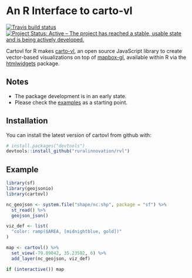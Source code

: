 
<!-- README.md is generated from README.Rmd. Please edit that file -->
An R Interface to carto-vl
==========================

[![Travis build status](https://travis-ci.org/crazycapivara/cartovl.svg?branch=master)](https://travis-ci.org/crazycapivara/cartovl) [![Project Status: Active – The project has reached a stable, usable state and is being actively developed.](https://www.repostatus.org/badges/latest/active.svg)](https://www.repostatus.org/#active)

Cartovl for R makes [carto-vl](https://carto.com/developers/carto-vl/), an open source JavaScript library to create vector-based visualizations on top of [mapbox-gl](https://docs.mapbox.com/mapbox-gl-js/api/), available within R via the [htmlwidgets](https://www.htmlwidgets.org/) package.

Notes
-----

-   The package development is in an early state.
-   Please check the [examples](https://github.com/crazycapivara/cartovl/tree/master/inst/examples) as a starting point.

Installation
------------

You can install the latest version of cartovl from github with:

``` r
# install.packages("devtools")
devtools::install_github("ruralinnovation/rvl")
```

Example
-------

``` r
library(sf)
library(geojsonio)
library(cartovl)

nc_geojson <- system.file("shape/nc.shp", package = "sf") %>%
  st_read() %>%
  geojson_json()

viz_def <- list(
  "color: ramp($AREA, [midnightblue, gold])"
)

map <- cartovl() %>%
  set_view(-79.89042, 35.23582, 6) %>%
  add_layer(nc_geojson, viz_def)

if (interactive()) map
```

